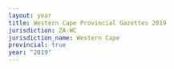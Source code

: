 ```yaml
---
layout: year
title: Western Cape Provincial Gazettes 2019
jurisdiction: ZA-WC
jurisdiction_name: Western Cape
provincial: true
year: "2019"
---
```

